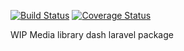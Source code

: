 [![Build Status](https://travis-ci.org/peterjcaulfield/Uploadyoda.png?branch=master)](https://travis-ci.org/peterjcaulfield/Uploadyoda)
[![Coverage Status](https://coveralls.io/repos/peterjcaulfield/Uploadyoda/badge.png?branch=master)](https://coveralls.io/r/peterjcaulfield/Uploadyoda?branch=master)

WIP Media library dash laravel package


